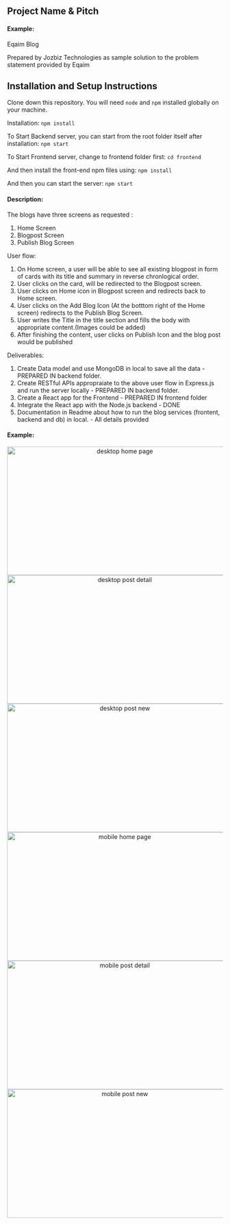 ## Project Name & Pitch

#### Example:

Eqaim Blog 

Prepared by Jozbiz Technologies as sample solution to the problem statement provided by Eqaim


## Installation and Setup Instructions

Clone down this repository. You will need `node` and `npm` installed globally on your machine.  

Installation:
`npm install`   

To Start Backend server, you can start from the root folder itself after installation:
`npm start`

To Start Frontend server, change to frontend folder first:
`cd frontend`

And then install the front-end npm files using:
`npm install`

And then you can start the server:
`npm start`



#### Description: 

The blogs have three screens as requested :
1. Home Screen
2. Blogpost Screen
3. Publish Blog Screen

User flow:
1. On Home screen, a user will be able to see all existing blogpost in form of cards with its title and summary in reverse chronlogical order.
2. User clicks on the card, will be redirected to the Blogpost screen.
3. User clicks on Home icon in Blogpost screen and redirects back to Home screen.
4. User clicks on the Add Blog Icon (At the botttom right of the Home screen) redirects to the Publish Blog Screen.
5. User writes the Title in the title section and fills the body with appropriate content.(Images could be added)
6. After finishing the content, user clicks on Publish Icon and the blog post would be published

Deliverables:
1. Create Data model and use MongoDB in local to save all the data - PREPARED IN backend folder.
2. Create RESTful APIs appropraiate to the above user flow in Express.js and run the server locally - PREPARED IN backend folder.
3. Create a React app for the Frontend - PREPARED IN frontend folder
4. Integrate the React app with the Node.js backend - DONE
5. Documentation in Readme about how to run the blog services (frontent, backend and db) in local. - All details provided


#### Example:   

<p align="center">

 <img alt="desktop home page" src="https://i.imgur.com/4Y2uwh8.png" width="534" height="300" />
 <img alt="desktop post detail" src="https://i.imgur.com/hHdJBFb.png" width="534" height="300" />
 <img alt="desktop post new" src="https://i.imgur.com/nfS3Rj3.png" width="534" height="300" />
 <img alt="mobile home page" src="https://i.imgur.com/bE4uIvX.png" width="534" height="300" />
 <img alt="mobile post detail" src="https://i.imgur.com/TAoJ7YF.png" width="534" height="300" />
 <img alt="mobile post new" src="https://i.imgur.com/6ufDqs1.png" width="534" height="300" /> 
</p>
